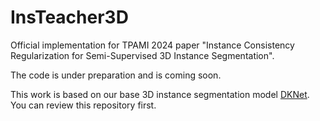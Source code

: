 # InsTeacher3D
Official implementation for TPAMI 2024 paper "Instance Consistency Regularization for Semi-Supervised 3D Instance Segmentation".

The code is under preparation and is coming soon.

This work is based on our base 3D instance segmentation model [DKNet](https://github.com/W1zheng/DKNet). You can review this repository first.
